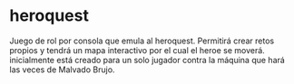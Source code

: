 # heroquest
Juego de rol por consola que emula al heroquest. Permitirá crear retos propios y tendrá un
mapa interactivo por el cual el heroe se moverá. inicialmente está creado para un solo jugador contra
la máquina que hará las veces de Malvado Brujo.

